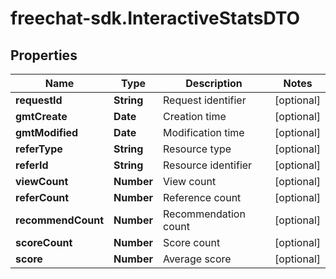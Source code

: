# freechat-sdk.InteractiveStatsDTO

## Properties

Name | Type | Description | Notes
------------ | ------------- | ------------- | -------------
**requestId** | **String** | Request identifier | [optional] 
**gmtCreate** | **Date** | Creation time | [optional] 
**gmtModified** | **Date** | Modification time | [optional] 
**referType** | **String** | Resource type | [optional] 
**referId** | **String** | Resource identifier | [optional] 
**viewCount** | **Number** | View count | [optional] 
**referCount** | **Number** | Reference count | [optional] 
**recommendCount** | **Number** | Recommendation count | [optional] 
**scoreCount** | **Number** | Score count | [optional] 
**score** | **Number** | Average score | [optional] 


